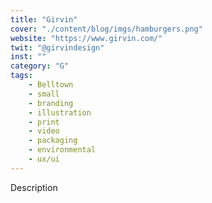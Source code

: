 ```yaml
---
title: "Girvin"
cover: "./content/blog/imgs/hamburgers.png"
website: "https://www.girvin.com/"
twit: "@girvindesign"
inst: ""
category: "G"
tags:
    - Belltown
    - small
    - branding
    - illustration
    - print
    - video
    - packaging
    - environmental
    - ux/ui
---
```


Description
